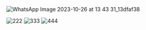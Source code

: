 ![WhatsApp Image 2023-10-26 at 13 43 31_13dfaf38](https://github.com/simoouaziz/rmi/assets/103530287/6cb775ff-43e4-4ccc-b168-29336f9ec0cc)

![222](https://github.com/simoouaziz/rmi/assets/103530287/51b54aea-7c5f-47ce-9e1d-dc0124334ff0)
![333](https://github.com/simoouaziz/rmi/assets/103530287/2d17c990-5d63-4f89-a991-350a8490ba2e)
![444](https://github.com/simoouaziz/rmi/assets/103530287/865f43a7-bfa5-450e-bbe4-0b2da196679b)
